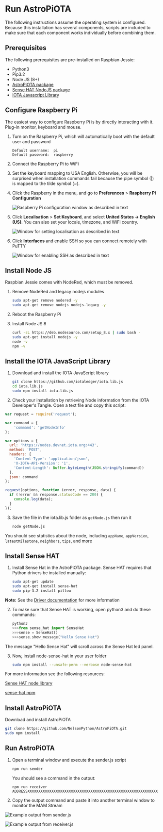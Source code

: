 # Run AstroPiOTA

The following instructions assume the operating system is configured. Because this installation has several components, scripts are included to make sure that each component works individually before combining them.  

## Prerequisites

The following prerequisites are pre-installed on Raspbian Jessie:

- Python3
- Pip3.2
- Node JS (8+)
- [AstroPiOTA package](https://github.com/NelsonPython/AstroPiOTA.git)
- [Sense HAT NodeJS package](https://www.npmjs.com/package/node-sense-hat)
- [IOTA Javascript Library](https://github.com/iotaledger/iota.lib.js)


## Configure Raspberry Pi

The easiest way to configure Raspberry Pi is by directly interacting with it. Plug-in monitor, keyboard and mouse.

1. Turn on the Raspberry Pi, which will automatically boot with the default user and password

    ```
    Default username:  pi
    Default password:  raspberry
    ```

2. Connect the Raspberry Pi to WiFi 

3. Set the keyboard mapping to USA English. Otherwise, you will be surprised when installation commands fail because the pipe symbol (|) is mapped to the tilde symbol (~).

4. Click the Raspberry in the menu, and go to **Preferences** > **Raspberry Pi Configuration**  

    ![Raspberry Pi configuration window as described in text](../Localisation.png)

5. Click **Localisation** > **Set Keyboard**, and select **United States -> English (US)**. You can also set your locale, timezone, and WiFi country.  

    ![Window for setting localisation as described in text](../localisation2.png)

6. Click **Interfaces** and enable SSH so you can connect remotely with PuTTY 

    ![Window for enabling SSH as described in text](../SSH.png)

## Install Node JS

Raspbian Jessie comes with NodeRed, which must be removed.

1. Remove NodeRed and legacy nodejs modules

    ```bash
    sudo apt-get remove nodered -y
    sudo apt-get remove nodejs nodejs-legacy -y
    ```

2. Reboot the Raspberry Pi

3. Install Node JS 8

    ```bash
    curl -sL https://deb.nodesource.com/setup_8.x | sudo bash -
    sudo apt-get install nodejs -y
    node -v
    npm -v
    ```

## Install the IOTA JavaScript Library

1. Download and install the IOTA JavaScript library

    ```bash
    git clone https://github.com/iotaledger/iota.lib.js
    cd iota.lib.js
    sudo npm install iota.lib.js
    ```

2. Check your installation by retrieving Node information from the IOTA Developer's Tangle.  Open a text file and copy this script:

  ```javascript
  var request = require('request');

  var command = {
      'command': 'getNodeInfo'
  };

  var options = {
    url: 'https://nodes.devnet.iota.org:443',
    method: 'POST',
    headers: {
      'Content-Type': 'application/json',
      'X-IOTA-API-Version': '1',
      'Content-Length': Buffer.byteLength(JSON.stringify(command))
    },
    json: command
  };

  request(options, function (error, response, data) {
    if (!error && response.statusCode == 200) {
      console.log(data);
    }
  });
  ```

3. Save the file in the iota.lib.js folder as `getNode.js` then run it

    ```bash
    node getNode.js
    ```

You should see statistics about the node, including `appName`, `appVersion`, `latestMilestone`, `neighbors`, `tips`, and more

## Install Sense HAT

1. Install Sense Hat in the AstroPiOTA package. Sense HAT requires that Python drivers be installed manually:

    ```bash
    sudo apt-get update
    sudo apt-get install sense-hat
    sudo pip-3.2 install pillow
    ```

**Note:** See the [Driver documentation](https://pythonhosted.org/sense-hat/) for more information

2. To make sure that Sense HAT is working, open python3 and do these commands:

    ```python
    python3
    >>>from sense_hat import SenseHat
    >>>sense = SenseHat()
    >>>sense.show_message("Hello Sense Hat")
    ```

The message "Hello Sense Hat" will scroll across the Sense Hat led panel.

3. Now, install node-sense-hat in your user folder

    ```bash
    sudo npm install --unsafe-perm --verbose node-sense-hat
    ```

For more information see the following resources:

[Sense HAT node library](https://github.com/balena-io-playground/node-sense-hat)

[sense-hat npm](https://www.npmjs.com/package/sense-hat)


## Install AstroPiOTA

Download and install AstroPiOTA

```bash
git clone https://github.com/NelsonPython/AstroPiOTA.git
sudo npm install
```

## Run AstroPiOTA

1. Open a terminal window and execute the sender.js script

    ```bash
    npm run sender
    ```

    You should see a command in the output:

    ```
    npm run receiver ADDRESSXXXXXXXXXXXXXXXXXXXXXXXXXXXXXXXXXXXXXXXXXXXXXXXXXXXXXXXXXXXXXXXXXXXXXXXXXX
    ``` 

2. Copy the output command and paste it into another terminal window to monitor the MAM Stream

![Example output from sender.js](../AstroPiOTASender.png)

![Example output from receiver.js](../AstroPiOTAReceiver.png)

